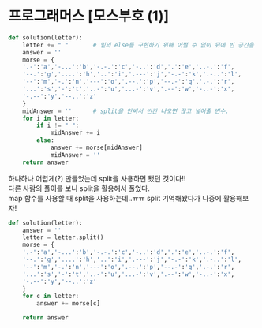 # 프로그래머스 [모스부호 (1)]
```python
def solution(letter):
    letter += " "       # 밑의 else를 구현하기 위해 어쩔 수 없이 뒤에 빈 공간을 추가해준다.
    answer = ''
    morse = { 
    '.-':'a','-...':'b','-.-.':'c','-..':'d','.':'e','..-.':'f',
    '--.':'g','....':'h','..':'i','.---':'j','-.-':'k','.-..':'l',
    '--':'m','-.':'n','---':'o','.--.':'p','--.-':'q','.-.':'r',
    '...':'s','-':'t','..-':'u','...-':'v','.--':'w','-..-':'x',
    '-.--':'y','--..':'z'
    }
    midAnswer = ''      # split을 안써서 빈칸 나오면 끊고 넣어줄 변수.
    for i in letter:
        if i != " ":
            midAnswer += i
        else:
            answer += morse[midAnswer]
            midAnswer = ''
    return answer
```
하나하나 어렵게(?) 만들었는데 split을 사용하면 됐던 것이다!!                      
다른 사람의 풀이를 보니 split을 활용해서 풀었다.                       
map 함수를 사용할 때 split을 사용하는데..ㅠㅠ split 기억해놨다가 나중에 활용해보자!
```python
def solution(letter):
    answer = ''
    letter = letter.split()
    morse = { 
    '.-':'a','-...':'b','-.-.':'c','-..':'d','.':'e','..-.':'f',
    '--.':'g','....':'h','..':'i','.---':'j','-.-':'k','.-..':'l',
    '--':'m','-.':'n','---':'o','.--.':'p','--.-':'q','.-.':'r',
    '...':'s','-':'t','..-':'u','...-':'v','.--':'w','-..-':'x',
    '-.--':'y','--..':'z'
    }
    for c in letter:
        answer += morse[c]

    return answer
```
